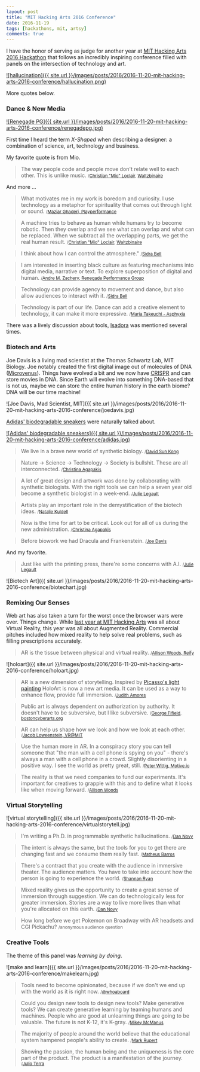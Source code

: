 ```yaml
---
layout: post
title: "MIT Hacking Arts 2016 Conference"
date: 2016-11-19
tags: [hackathons, mit, artsy]
comments: true
---
```

I have the honor of serving as judge for another year at [MIT Hacking Arts 2016 Hackathon](https://hackingarts.com/#ha2016) that follows an incredibly inspiring conference filled with panels on the intersection of technology and art.

[![hallucination]({{ site.url }}/images/posts/2016/2016-11-20-mit-hacking-arts-2016-conference/hallucination.png)](https://twitter.com/dblockdotorg)

More quotes below.

### Dance & New Media

[![Renegade PG]({{ site.url }}/images/posts/2016/2016-11-20-mit-hacking-arts-2016-conference/renegadepg.jpg)](https://www.renegadepg.com)

First time I heard the term _X-Shaped_ when describing a designer: a combination of science, art, technology and business.

My favorite quote is from Mio.

> The way people code and people move don't relate well to each other. This is unlike music. <small>/[Christian "Mio" Loclair](https://christianmioloclair.com), [Waltzbinaire](https://waltzbinaire.com)</small>

And more ...

> What motivates me in my work is boredom and curiosity. I use technology as a metaphor for spirituality that comes out through light or sound. <small>/[Maziar Ghaderi, Playperformance](https://maziart.ca)</small>

> A machine tries to behave as human while humans try to become robotic. Then they overlap and we see what can overlap and what can be replaced. When we subtract all the overlapping parts, we get the real human result. <small>/[Christian "Mio" Loclair](https://christianmioloclair.com), [Waltzbinaire](https://waltzbinaire.com)</small>

> I think about how I can control the atmosphere." <small>/[Sidra Bell](https://www.sidrabelldanceny.org)</small>

> I am interested in inserting black culture as featuring mechanisms into digital media, narrative or text. To explore superposition of digital and human. <small>/[Andre M. Zachery, Renegade Performance Group](https://www.renegadepg.com)</small>

> Technology can provide agency to movement and dance, but also allow audiences to interact with it. <small>/[Sidra Bell](https://www.sidrabelldanceny.org)</small>

> Technology is part of our life. Dance can add a creative element to technology, it can make it more expressive. <small>/[Maria Takeuchi - Asphyxia](https://web.archive.org/web/20150314213400/https://www.asphyxia-project.com/)</small>

There was a lively discussion about tools, [Isadora](https://troikatronix.com/isadora) was mentioned several times.

### Biotech and Arts

Joe Davis is a living mad scientist at the Thomas Schwartz Lab, MIT Biology. Joe notably created the first digital image out of molecules of DNA ([Microvenus](https://web.archive.org/web/20161028133415/https://geneticsandculture.com/genetics_culture/pages_genetics_culture/gc_w03/davis_microvenus.htm)). Things have evolved a bit and we now have [CRISPR](https://en.wikipedia.org/wiki/CRISPR) and can store movies in DNA. Since Earth will evolve into something DNA-based that is not us, maybe we can store the entire human history in the earth biome? DNA will be our time machine!

![Joe Davis, Mad Scientist, MIT]({{ site.url }}/images/posts/2016/2016-11-20-mit-hacking-arts-2016-conference/joedavis.jpg)

[Adidas' biodegradable sneakers](https://techcrunch.com/2016/11/17/adidas) were naturally talked about.

[![Adidas' biodegradable sneakers]({{ site.url }}/images/posts/2016/2016-11-20-mit-hacking-arts-2016-conference/adidas.jpg)](https://techcrunch.com/2016/11/17/adidas)

> We live in a brave new world of synthetic biology. <small>/[David Sun Kong](https://www.davidsunkong.com)</small>

> Nature -> Science -> Technology -> Society is bullshit. These are all interconnected. <small>/[Christina Agapakis](https://agapakis.com)</small>

> A lot of great design and artwork was done by collaborating with synthetic biologists. With the right tools we can help a seven year old become a synthetic biologist in a week-end. <small>/[Julie Legault](https://julielegault.com)</small>

> Artists play an important role in the demystification of the biotech ideas. <small>/[Natalie Kuldell](http://educationgroup.mit.edu/HHMIEducationGroup/?page_id=2918)</small>

> Now is the time for art to be critical. Look out for all of us during the new administration. <small>/[Christina Agapakis](https://agapakis.com)</small>

> Before biowork we had Dracula and Frankenstein. <small>/[Joe Davis](https://web.archive.org/web/20161211224511/https://geneticsandculture.com/genetics_culture/pages_genetics_culture/gc_w03/davis_joe.htm)</small>

And my favorite.

> Just like with the printing press, there're some concerns with A.I. <small>/[Julie Legault](https://julielegault.com)</small>

![Biotech Art]({{ site.url }}/images/posts/2016/2016-11-20-mit-hacking-arts-2016-conference/biotechart.jpg)

### Remixing Our Senses

Web art has also taken a turn for the worst once the browser wars were over. Things change. While [last year at MIT Hacking Arts](/2015/09/25/mit-hacking-arts-2015.html) was all about Virtual Reality, this year was all about Augmented Reality. Commercial pitches included how mixed reality to help solve real problems, such as filling prescriptions accurately.

> AR is the tissue between physical and virtual reality. <small>/[Allison Woods, Reify](https://web.archive.org/web/20161105063828/https://reify.nyc/)</small>

![holoart]({{ site.url }}/images/posts/2016/2016-11-20-mit-hacking-arts-2016-conference/holoart.jpg)

> AR is a new dimension of storytelling. Inspired by [Picasso's light painting](https://time.com/3746330/behind-the-picture-picasso-draws-with-light) HoloArt is now a new art media. It can be used as a way to enhance flow, provide full immersion. <small>/[Judith Amores](https://fluid.media.mit.edu/people/judith-amores)</small>

> Public art is always dependent on authorization by authority. It doesn't have to be subversive, but I like subversive. <small>/[George Fifield](https://web.archive.org/web/20160531181333/https://bostoncyberarts.org/festival/george-fifield), [bostoncyberarts.org](https://bostoncyberarts.org)</small>

> AR can help us shape how we look and how we look at each other. <small>/[Jacob Loweenstein, VR@MIT](https://vratmit.com)</small>

> Use the human more in AR. In a conspiracy story you can tell someone that "the man with a cell phone is spying on you" - there's always a man with a cell phone in a crowd. Slightly disorienting in a positive way. I see the world as pretty great, still. <small>/[Peter Wittig, Motive.io](https://www.motive.io)</small>

> The reality is that we need companies to fund our experiments. It's important for creatives to grapple with this and to define what it looks like when moving forward. <small>/[Allison Woods](https://web.archive.org/web/20161105063828/https://reify.nyc/)</small>

### Virtual Storytelling

![virtual storytelling]({{ site.url }}/images/posts/2016/2016-11-20-mit-hacking-arts-2016-conference/virtualstorytell.jpg)

> I'm writing a Ph.D. in programmable synthetic hallucinations. <small>/[Dan Novy](https://twitter.com/novysan)</small>

> The intent is always the same, but the tools for you to get there are changing fast and we consume them really fast. <small>/[Matheus Barros](https://twitter.com/matheusb828)</small>

> There's a contract that you create with the audience in immersive theater. The audience matters. You have to take into account how the person is going to experience the world. <small>/[Shannan Ryan](https://www.linkedin.com/in/shannon-ryan-13791110)</small>

> Mixed reality gives us the opportunity to create a great sense of immersion through suggestion. We can do technologically less for greater immersion. Stories are a way to live more lives than what you're allocated on this earth. <small>/[Dan Novy](https://twitter.com/novysan)</small>

> How long before we get Pokemon on Broadway with AR headsets and CGI Pickachu? <small>/anonymous audience question</small>

### Creative Tools

The theme of this panel was _learning by doing_.

![make and learn]({{ site.url }}/images/posts/2016/2016-11-20-mit-hacking-arts-2016-conference/makelearn.jpg)

> Tools need to become opinionated, because if we don't we end up with the world as it is right now. <small>/[@whoaboard](https://twitter.com/whoaboard)</small>

> Could you design new tools to design new tools? Make generative tools? We can create generative learning by teaming humans and machines. People who are good at unlearning things are going to be valuable. The future is not K-12, it's K-gray. <small>/[Mikey McManus](https://twitter.com/mickeymcmanus)</small>

> The majority of people around the world believe that the educational system hampered people's ability to create. <small>/[Mark Rupert](https://www.linkedin.com/in/mark-rupert-49b6312)</small>

> Showing the passion, the human being and the uniqueness is the core part of the product. The product is a manifestation of the journey. <small>/[Julio Terra](https://twitter.com/julioterra)</small>
